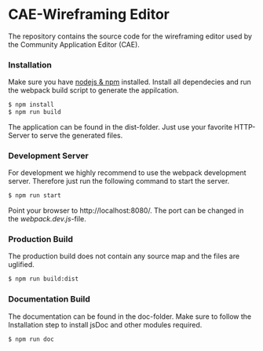# CAE-Wireframing Editor

The repository contains the source code for the wireframing editor used by the Community Application Editor (CAE). 

### Installation
Make sure you have [nodejs & npm](https://nodejs.org/en/) installed. 
Install all dependecies and run the webpack build script to generate the appilcation.
```sh
$ npm install
$ npm run build
```
The application can be found in the dist-folder. Just use your favorite HTTP-Server to serve the generated files.

### Development Server
For development we highly recommend to use the webpack development server. Therefore just run the following command to start the server.
```sh
$ npm run start
```
Point your browser to http://localhost:8080/.
The port can be changed in the *webpack.dev.js*-file.

### Production Build
The production build does not contain any source map and the files are uglified.
```sh
$ npm run build:dist
```

### Documentation Build
The documentation can be found in the doc-folder. Make sure to follow the Installation step to install jsDoc and other modules required.
```sh
$ npm run doc
```
